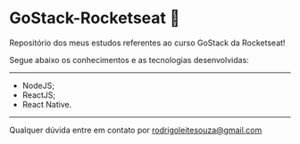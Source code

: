 # GoStack-Rocketseat 🚀

Repositório dos meus estudos referentes ao curso GoStack da Rocketseat!

Segue abaixo os conhecimentos e as tecnologias desenvolvidas:

------------------------------------------------------------------

- NodeJS;
- ReactJS;
- React Native.

------------------------------------------------------------------

Qualquer dúvida entre em contato por <a href="mailto:rodrigoleitesouza@gmail.com?">rodrigoleitesouza@gmail.com</a>

